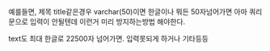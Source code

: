 예를들면,
제목 title같은경우 varchar(50)이면 한글이나 뭐든 50자넘어가면
아마 쿼리문으로 입력이 안될텐데 이런거 미리 방지하는방법 해야한다.


text도 최대 한글로 22500자 넘어가면. 입력못되게 하거나 기타등등